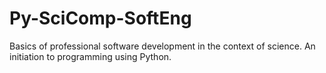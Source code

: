 # Py-SciComp-SoftEng
Basics of professional software development in the context of science. An initiation to programming using Python.
